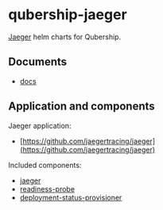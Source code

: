 # qubership-jaeger

[Jaeger](https://github.com/jaegertracing/jaeger) helm charts for Qubership.

## Documents

* [docs](docs)

## Application and components

Jaeger application:

* [https://github.com/jaegertracing/jaeger](https://github.com/jaegertracing/jaeger)

Included components:

* [jaeger](https://github.com/jaegertracing/jaeger)
* [readiness-probe](readiness-probe)
* [deployment-status-provisioner](https://github.com/Netcracker/qubership-deployment-status-provisioner)


